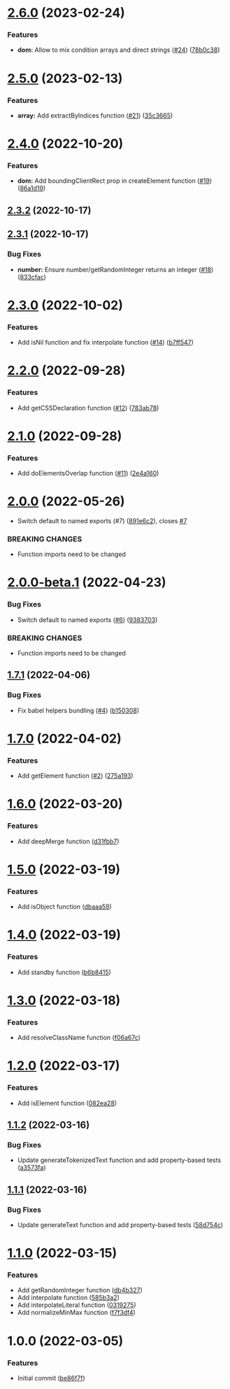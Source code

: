 # [2.6.0](https://github.com/untemps/utils/compare/v2.5.0...v2.6.0) (2023-02-24)


### Features

* **dom:** Allow to mix condition arrays and direct strings ([#24](https://github.com/untemps/utils/issues/24)) ([78b0c38](https://github.com/untemps/utils/commit/78b0c38f151cd831d71278c8b18614d8f8eed099))

# [2.5.0](https://github.com/untemps/utils/compare/v2.4.0...v2.5.0) (2023-02-13)


### Features

* **array:** Add extractByIndices function ([#21](https://github.com/untemps/utils/issues/21)) ([35c3665](https://github.com/untemps/utils/commit/35c3665c1384d67292e2c13f029325e4ba1670f7))

# [2.4.0](https://github.com/untemps/utils/compare/v2.3.2...v2.4.0) (2022-10-20)


### Features

* **dom:** Add boundingClientRect prop in createElement function ([#19](https://github.com/untemps/utils/issues/19)) ([86a1d19](https://github.com/untemps/utils/commit/86a1d19b8fed7a672276c12add62feb94943da2c))

## [2.3.2](https://github.com/untemps/utils/compare/v2.3.1...v2.3.2) (2022-10-17)

## [2.3.1](https://github.com/untemps/utils/compare/v2.3.0...v2.3.1) (2022-10-17)


### Bug Fixes

* **number:** Ensure number/getRandomInteger returns an integer ([#18](https://github.com/untemps/utils/issues/18)) ([833cfac](https://github.com/untemps/utils/commit/833cfaccdb7b310ec6bc2031b29321a55b51a6e9))

# [2.3.0](https://github.com/untemps/utils/compare/v2.2.0...v2.3.0) (2022-10-02)


### Features

* Add isNil function and fix interpolate function ([#14](https://github.com/untemps/utils/issues/14)) ([b7ff547](https://github.com/untemps/utils/commit/b7ff547ff45456953bd146f3547ae368fcc2df6b))

# [2.2.0](https://github.com/untemps/utils/compare/v2.1.0...v2.2.0) (2022-09-28)


### Features

* Add getCSSDeclaration function ([#12](https://github.com/untemps/utils/issues/12)) ([783ab78](https://github.com/untemps/utils/commit/783ab7826f9bb1c6701ae195447a4701561bf887))

# [2.1.0](https://github.com/untemps/utils/compare/v2.0.0...v2.1.0) (2022-09-28)


### Features

* Add doElementsOverlap function ([#11](https://github.com/untemps/utils/issues/11)) ([2e4a160](https://github.com/untemps/utils/commit/2e4a1603f3b51602906d37db3c3e1642967261af))

# [2.0.0](https://github.com/untemps/utils/compare/v1.7.1...v2.0.0) (2022-05-26)


* Switch default to named exports (#7) ([891e6c2](https://github.com/untemps/utils/commit/891e6c2b5d8b0945bb776d7d205658775488615b)), closes [#7](https://github.com/untemps/utils/issues/7)


### BREAKING CHANGES

* Function imports need to be changed

# [2.0.0-beta.1](https://github.com/untemps/utils/compare/v1.7.1...v2.0.0-beta.1) (2022-04-23)


### Bug Fixes

* Switch default to named exports ([#6](https://github.com/untemps/utils/issues/6)) ([9383703](https://github.com/untemps/utils/commit/9383703e993e4f38a3a7098bf83e5c91c6ef48a2))


### BREAKING CHANGES

* Function imports need to be changed

## [1.7.1](https://github.com/untemps/utils/compare/v1.7.0...v1.7.1) (2022-04-06)


### Bug Fixes

* Fix babel helpers bundling ([#4](https://github.com/untemps/utils/issues/4)) ([b150308](https://github.com/untemps/utils/commit/b150308d7e4bd9ca54f6823882fa5a6f87c2bdb8))

# [1.7.0](https://github.com/untemps/utils/compare/v1.6.0...v1.7.0) (2022-04-02)


### Features

* Add getElement function ([#2](https://github.com/untemps/utils/issues/2)) ([275a193](https://github.com/untemps/utils/commit/275a193f674a06ab932108272b56447c80e97447))

# [1.6.0](https://github.com/untemps/utils/compare/v1.5.0...v1.6.0) (2022-03-20)


### Features

* Add deepMerge function ([d31fbb7](https://github.com/untemps/utils/commit/d31fbb7271e1cbb8c978f2488a60f949348fc263))

# [1.5.0](https://github.com/untemps/utils/compare/v1.4.0...v1.5.0) (2022-03-19)


### Features

* Add isObject function ([dbaaa59](https://github.com/untemps/utils/commit/dbaaa59e6f726c25759502bef497d6f4cf687178))

# [1.4.0](https://github.com/untemps/utils/compare/v1.3.0...v1.4.0) (2022-03-19)


### Features

* Add standby function ([b6b8415](https://github.com/untemps/utils/commit/b6b84157a94559c209980e7020527be92ca3bddf))

# [1.3.0](https://github.com/untemps/utils/compare/v1.2.0...v1.3.0) (2022-03-18)


### Features

* Add resolveClassName function ([f06a67c](https://github.com/untemps/utils/commit/f06a67ce54098f2e1a1c4ebfb9a08d39044c81b8))

# [1.2.0](https://github.com/untemps/utils/compare/v1.1.2...v1.2.0) (2022-03-17)


### Features

* Add isElement function ([082ea28](https://github.com/untemps/utils/commit/082ea28e213036fc62707872b405987d670436a7))

## [1.1.2](https://github.com/untemps/utils/compare/v1.1.1...v1.1.2) (2022-03-16)


### Bug Fixes

* Update generateTokenizedText function and add property-based tests ([a3573fa](https://github.com/untemps/utils/commit/a3573fac1baad37cb301bfab6d72b4de9452a04c))

## [1.1.1](https://github.com/untemps/utils/compare/v1.1.0...v1.1.1) (2022-03-16)


### Bug Fixes

* Update generateText function and add property-based tests ([58d754c](https://github.com/untemps/utils/commit/58d754cee09f3d625d5c5b71e664dbe284e0737f))

# [1.1.0](https://github.com/untemps/utils/compare/v1.0.0...v1.1.0) (2022-03-15)


### Features

* Add getRandomInteger function ([db4b327](https://github.com/untemps/utils/commit/db4b327b423aa61ffff2c6bdb4974934137c37a9))
* Add interpolate function ([585b3a2](https://github.com/untemps/utils/commit/585b3a255990afb64410fc018ecfe6578bf72a92))
* Add interpolateLiteral function ([0319275](https://github.com/untemps/utils/commit/03192758586c25a3790810788313c0fd99aef3f0))
* Add normalizeMinMax function ([f7f3df4](https://github.com/untemps/utils/commit/f7f3df4bb5cfc0cde8796d36872889e0eb46ff44))

# 1.0.0 (2022-03-05)


### Features

* Initial commit ([be86f7f](https://github.com/untemps/utils/commit/be86f7ff57f4e4f7b0eb0182d57162f16e377ac3))
